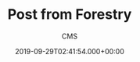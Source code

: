 ---
date: 2019-09-29T02:41:54.000+00:00
title: Post from Forestry
subtitle: CMS
image: /blog/uploads/cat.jpg
imageCaption: This is a cat
---